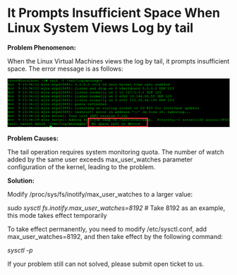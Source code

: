 # It Prompts Insufficient Space When Linux System Views Log by tail

**Problem Phenomenon:**

When the Linux Virtual Machines views the log by tail, it prompts insufficient space. The error message is as follows:

![](https://github.com/jdcloudcom/cn/blob/cn-VirtualMachine-Linux/image/Elastic-Compute/Virtual-Machine/Linux/Linux%E7%B3%BB%E7%BB%9Ftail%E6%9F%A5%E7%9C%8B%E6%97%A5%E5%BF%97%E6%8F%90%E7%A4%BA%E7%A9%BA%E9%97%B4%E4%B8%8D%E8%B6%B301.png)

**Problem Causes:**

The tail operation requires system monitoring quota. The number of watch added by the same user exceeds max_user_watches parameter configuration of the kernel, leading to the problem.



**Solution:**

Modify /proc/sys/fs/inotify/max_user_watches to a larger value:

*sudo sysctl fs.inotify.max_user_watches=8192* # Take 8192 as an example, this mode takes effect temporarily

To take effect permanently, you need to modify /etc/sysctl.conf, add max_user_watches=8192, and then take effect by the following command:

*sysctl -p*

If your problem still can not solved, please submit open ticket to us.
